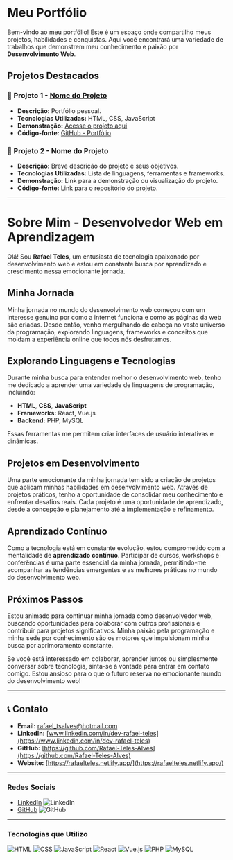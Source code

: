 # Meu Portfólio

Bem-vindo ao meu portfólio! Este é um espaço onde compartilho meus projetos, habilidades e conquistas. Aqui você encontrará uma variedade de trabalhos que demonstrem meu conhecimento e paixão por **Desenvolvimento Web**.

## Projetos Destacados

### 🚀 Projeto 1 - [Nome do Projeto](https://rafaelteles.netlify.app/)

- **Descrição:** Portfólio pessoal.
- **Tecnologias Utilizadas:** HTML, CSS, JavaScript
- **Demonstração:** [Acesse o projeto aqui](https://rafaelteles.netlify.app/)
- **Código-fonte:** [GitHub - Portfólio](https://github.com/Rafael-Teles-Alves/portifolio.git)

### 🔧 Projeto 2 - Nome do Projeto

- **Descrição:** Breve descrição do projeto e seus objetivos.
- **Tecnologias Utilizadas:** Lista de linguagens, ferramentas e frameworks.
- **Demonstração:** Link para a demonstração ou visualização do projeto.
- **Código-fonte:** Link para o repositório do projeto.

---

# Sobre Mim - Desenvolvedor Web em Aprendizagem

Olá! Sou **Rafael Teles**, um entusiasta de tecnologia apaixonado por desenvolvimento web e estou em constante busca por aprendizado e crescimento nessa emocionante jornada.

## Minha Jornada

Minha jornada no mundo do desenvolvimento web começou com um interesse genuíno por como a internet funciona e como as páginas da web são criadas. Desde então, venho mergulhando de cabeça no vasto universo da programação, explorando linguagens, frameworks e conceitos que moldam a experiência online que todos nós desfrutamos.

## Explorando Linguagens e Tecnologias

Durante minha busca para entender melhor o desenvolvimento web, tenho me dedicado a aprender uma variedade de linguagens de programação, incluindo:

- **HTML**, **CSS**, **JavaScript**
- **Frameworks:** React, Vue.js
- **Backend:** PHP, MySQL

Essas ferramentas me permitem criar interfaces de usuário interativas e dinâmicas.

## Projetos em Desenvolvimento

Uma parte emocionante da minha jornada tem sido a criação de projetos que aplicam minhas habilidades em desenvolvimento web. Através de projetos práticos, tenho a oportunidade de consolidar meu conhecimento e enfrentar desafios reais. Cada projeto é uma oportunidade de aprendizado, desde a concepção e planejamento até a implementação e refinamento.

## Aprendizado Contínuo

Como a tecnologia está em constante evolução, estou comprometido com a mentalidade de **aprendizado contínuo**. Participar de cursos, workshops e conferências é uma parte essencial da minha jornada, permitindo-me acompanhar as tendências emergentes e as melhores práticas no mundo do desenvolvimento web.

## Próximos Passos

Estou animado para continuar minha jornada como desenvolvedor web, buscando oportunidades para colaborar com outros profissionais e contribuir para projetos significativos. Minha paixão pela programação e minha sede por conhecimento são os motores que impulsionam minha busca por aprimoramento constante.

Se você está interessado em colaborar, aprender juntos ou simplesmente conversar sobre tecnologia, sinta-se à vontade para entrar em contato comigo. Estou ansioso para o que o futuro reserva no emocionante mundo do desenvolvimento web!

---

## 📞 Contato

- **Email:** [rafael_tsalves@hotmail.com](mailto:rafael_tsalves@hotmail.com)
- **LinkedIn:** [www.linkedin.com/in/dev-rafael-teles](https://www.linkedin.com/in/dev-rafael-teles)
- **GitHub:** [https://github.com/Rafael-Teles-Alves](https://github.com/Rafael-Teles-Alves)
- **Website:** [https://rafaelteles.netlify.app/](https://rafaelteles.netlify.app/)

---

### **Redes Sociais**

- [LinkedIn](https://www.linkedin.com/in/dev-rafael-teles) ![LinkedIn](https://img.shields.io/badge/LinkedIn-0077B5?style=flat&logo=linkedin&logoColor=white)
- [GitHub](https://github.com/Rafael-Teles-Alves) ![GitHub](https://img.shields.io/badge/GitHub-333?style=flat&logo=github&logoColor=white)

---

### **Tecnologias que Utilizo**

![HTML](https://img.shields.io/badge/HTML5-E34F26?style=flat&logo=html5&logoColor=white)
![CSS](https://img.shields.io/badge/CSS3-1572B6?style=flat&logo=css3&logoColor=white)
![JavaScript](https://img.shields.io/badge/JavaScript-F7DF1E?style=flat&logo=javascript&logoColor=black)
![React](https://img.shields.io/badge/React-61DAFB?style=flat&logo=react&logoColor=black)
![Vue.js](https://img.shields.io/badge/Vue.js-4FC08D?style=flat&logo=vue.js&logoColor=white)
![PHP](https://img.shields.io/badge/PHP-777BB4?style=flat&logo=php&logoColor=white)
![MySQL](https://img.shields.io/badge/MySQL-4479A1?style=flat&logo=mysql&logoColor=white)
